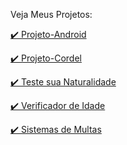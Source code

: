 Veja Meus Projetos:

 <a href="https://jonasjps.github.io/projeto-android/" >✔️ Projeto-Android</a>

 <a href="https://jonasjps.github.io/Projeto-Cordel/">✔️ Projeto-Cordel</a>

 <a href="https://jonasjps.github.io/java-script/CursoJS/aula11/ex011.html">✔️ Teste sua Naturalidade</a>

 <a href="https://jonasjps.github.io/java-script/CursoJS/aula12ex/ex015/modelo.html">✔️ Verificador de Idade</a>

 <a href="https://jonasjps.github.io/java-script/CursoJS/aula11/ex010.html">✔️ Sistemas de Multas</a>






 
